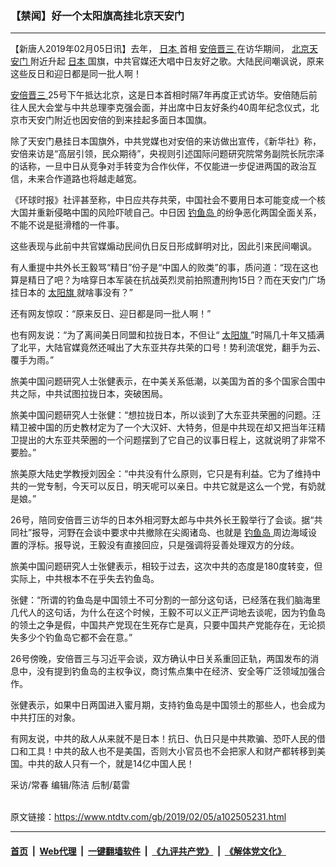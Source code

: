 ### 【禁闻】好一个太阳旗高挂北京天安门
------------------------

<div class="post_content">
 <p>
  【新唐人2019年02月05日讯】去年，
  <a href="https://www.ntdtv.com/gb/日本.htm">
   日本
  </a>
  首相
  <a href="https://www.ntdtv.com/gb/安倍晋三.htm">
   安倍晋三
  </a>
  在访华期间，
  <a href="https://www.ntdtv.com/gb/北京天安门.htm">
   北京天安门
  </a>
  附近升起
  <a href="https://www.ntdtv.com/gb/日本.htm">
   日本
  </a>
  国旗，中共官媒还大唱中日友好之歌。大陆民间嘲讽说，原来这些反日和迎日都是同一批人啊！
 </p>
 <p>
  <a href="https://www.ntdtv.com/gb/安倍晋三.htm">
   安倍晋三
  </a>
  25号下午抵达北京，这是日本首相时隔7年再度正式访华。安倍随后前往人民大会堂与中共总理李克强会面，并出席中日友好条约40周年纪念仪式，北京市天安门附近也因安倍的到来挂起多面日本国旗。
 </p>
 <p>
  除了天安门悬挂日本国旗外，中共党媒也对安倍的来访做出宣传，《新华社》称，安倍来访是“高层引领，民众期待”，央视则引述国际问题研究院常务副院长阮宗泽的话称，一旦中日从竞争对手转变为合作伙伴，不仅能进一步促进两国的政治互信，未来合作道路也将越走越宽。
 </p>
 <p>
  《环球时报》社评甚至称，中日应共存共荣，中国社会不要用日本可能变成一个核大国并重新侵略中国的风险吓唬自己。中日因
  <a href="https://www.ntdtv.com/gb/钓鱼岛.htm">
   钓鱼岛
  </a>
  的纷争恶化两国全面关系，不能不说是挺滑稽的一件事。
 </p>
 <p>
  这些表现与此前中共官媒煽动民间仇日反日形成鲜明对比，因此引来民间嘲讽。
 </p>
 <p>
  有人重提中共外长王毅骂“精日”份子是“中国人的败类”的事，质问道：“现在这也算是精日了吧？为啥穿日本军装在抗战英烈灵前拍照遭刑拘15日？而在天安门广场挂日本的
  <a href="https://www.ntdtv.com/gb/太阳旗.htm">
   太阳旗
  </a>
  就啥事没有？”
 </p>
 <p>
  还有网友惊叹：“原来反日、迎日都是同一批人啊！”
 </p>
 <p>
  也有网友说：“为了离间美日同盟和拉拢日本，不但让“
  <a href="https://www.ntdtv.com/gb/太阳旗.htm">
   太阳旗
  </a>
  ”时隔几十年又插满了北平，大陆官媒竟然还喊出了大东亚共存共荣的口号！势利流氓党，翻手为云、覆手为雨。”
 </p>
 <p>
  旅美中国问题研究人士张健表示，在中美关系低潮，以美国为首的多个国家合围中共之际，中共试图拉拢日本，突破困局。
 </p>
 <p>
  旅美中国问题研究人士张健：“想拉拢日本，所以谈到了大东亚共荣圈的问题。汪精卫被中国的历史教材定为了一个大汉奸、大特务，但是中共现在却又把当年汪精卫提出的大东亚共荣圈的一个问题摆到了它自己的议事日程上，这就说明了非常不要脸。”
 </p>
 <p>
  旅美原大陆史学教授刘因全：“中共没有什么原则，它只是有利益。它为了维持中共的一党专制，今天可以反日，明天呢可以亲日。中共它就是这么一个党，有奶就是娘。”
 </p>
 <p>
  26号，陪同安倍晋三访华的日本外相河野太郎与中共外长王毅举行了会谈。据“共同社”报导，河野在会谈中要求中共撤除在尖阁诸岛、也就是
  <a href="https://www.ntdtv.com/gb/钓鱼岛.htm">
   钓鱼岛
  </a>
  周边海域设置的浮标。报导说，王毅没有直接回应，只是强调将妥善处理双方的分歧。
 </p>
 <p>
  旅美中国问题研究人士张健表示，相较于过去，这次中共的态度是180度转变，但实际上，中共根本不在乎失去钓鱼岛。
 </p>
 <p>
  张健：“所谓的钓鱼岛是中国领土不可分割的一部分这句话，已经落在我们脑海里几代人的这句话，为什么在这个时候，王毅不可以义正严词地去谈呢，因为钓鱼岛的领土之争是假，中国共产党现在生死存亡是真，只要中国共产党能存在，无论损失多少个钓鱼岛它都不会在意。”
 </p>
 <p>
  26号傍晚，安倍晋三与习近平会谈，双方确认中日关系重回正轨，两国发布的消息中，没有提到钓鱼岛的主权争议，商讨焦点集中在经济、安全等广泛领域加强合作。
 </p>
 <p>
  张健表示，如果中日两国进入蜜月期，支持钓鱼岛是中国领土的那些人，也会成为中共打压的对象。
 </p>
 <p>
  有网友说，中共的敌人从来就不是日本！抗日、仇日只是中共欺骗、恐吓人民的借口和工具！中共的敌人也不是美国，否则大小官员也不会把家人和财产都转移到美国。中共的敌人只有一个，就是14亿中国人民！
 </p>
 <p>
  采访/常春 编辑/陈洁 后制/葛雷
 </p>
 <p>
 </p>
 <div class="single_ad">
 </div>
</div>

<br/>原文链接：https://www.ntdtv.com/gb/2019/02/05/a102505231.html


------------------------
#### [首页](https://github.com/gfw-breaker/banned-news/blob/master/README.md) &nbsp;|&nbsp; [Web代理](https://github.com/labour-camp/helloworld) &nbsp;|&nbsp; [一键翻墙软件](https://github.com/gfw-breaker/nogfw/blob/master/README.md) &nbsp;|&nbsp; [《九评共产党》](https://github.com/gfw-breaker/9ping.md/blob/master/README.md#九评之一评共产党是什么) &nbsp;|&nbsp; [《解体党文化》](https://github.com/gfw-breaker/jtdwh.md/blob/master/README.md#绪论)

